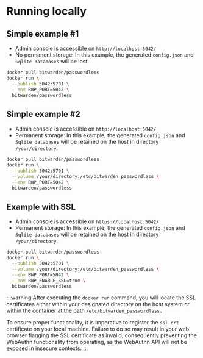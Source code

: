 # Running locally

## Simple example #1

- Admin console is accessible on `http://localhost:5042/`
- No permanent storage: In this example, the generated `config.json` and `Sqlite databases` will be lost.

```bash
docker pull bitwarden/passwordless
docker run \
  --publish 5042:5701 \
  --env BWP_PORT=5042 \
  bitwarden/passwordless
```

## Simple example #2

- Admin console is accessible on `http://localhost:5042/`
- Permanent storage: In this example, the generated `config.json` and `Sqlite databases` will be retained on the host in directory `/your/directory`.

```bash
docker pull bitwarden/passwordless
docker run \
  --publish 5042:5701 \
  --volume /your/directory:/etc/bitwarden_passwordless \
  --env BWP_PORT=5042 \
  bitwarden/passwordless
```

## Example with SSL

- Admin console is accessible on `https://localhost:5042/`
- Permanent storage: In this example, the generated `config.json` and `Sqlite databases` will be retained on the host in directory `/your/directory`.

```bash
docker pull bitwarden/passwordless
docker run \
  --publish 5042:5701 \
  --volume /your/directory:/etc/bitwarden_passwordless \
  --env BWP_PORT=5042 \
  --env BWP_ENABLE_SSL=true \
  bitwarden/passwordless
```

:::warning
After executing the `docker run` command, you will locate the SSL certificates either within your designated directory on the host system or within the container at the path `/etc/bitwarden_passwordless.`

To ensure proper functionality, it is imperative to register the `ssl.crt` certificate on your local machine. Failure to do so may result in your web browser flagging the SSL certificate as invalid, consequently preventing the WebAuthn functionality from operating, as the WebAuthn API will not be exposed in insecure contexts.
:::
